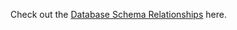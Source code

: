Check out the [Database Schema Relationships](https://dbdocs.io/ross.cutts/DIGGS_Schema?view=relationships) here.
